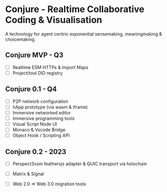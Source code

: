 # Conjure - Realtime Collaborative Coding & Visualisation

A technology for agent centric exponential sensemaking, meaningmaking & choicemaking.

## Conjure MVP - Q3
- [ ] Realtime ESM HTTPs & Import Maps
- [ ] Project/tool DID registry

## Conjure 0.1 - Q4
- [ ] P2P network configuration 
- [ ] hApp prototype (via wasm & iframe)
- [ ] Immersive networked editor
- [ ] Immersive programming tools
- [ ] Visual Script Node UI
- [ ] Monaco & Vscode Bridge
- [ ] Object Hook / Scripting API

## Conjure 0.2 - 2023
- [ ] Perspect3vsm feathersjs adapter & QUIC transport via holochain
- [ ] Matrix & Signal
- [ ] Web 2.0 => Web 3.0 migration tools


